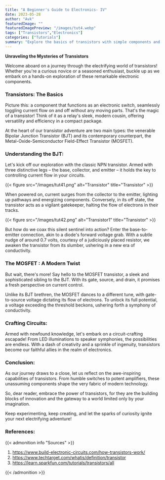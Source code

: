 ```yaml
---
title: "A Beginner's Guide to Electronics- IV"
date: 2023-05-28
author: "Avk"
featuredImage: ""
featuredImagePreview: "/images/tut4.webp"
tags: ["Transistors","Electronics"]
categories: ["Tutorials"]
summary: "Explore the basics of transistors with simple components and easy-to-understand explanations."
---
```


**Unraveling the Mysteries of Transistors**

Welcome aboard on a journey through the electrifying world of transistors! Whether you're a curious novice or a seasoned enthusiast, buckle up as we embark on a hands-on exploration of these remarkable electronic components.

### Transistors: The Basics

Picture this: a component that functions as an electronic switch, seamlessly toggling current flow on and off without any moving parts. That's the magic of a transistor! Think of it as a relay's sleek, modern cousin, offering versatility and efficiency in a compact package.

At the heart of our transistor adventure are two main types: the venerable Bipolar Junction Transistor (BJT) and its contemporary counterpart, the Metal-Oxide-Semiconductor Field-Effect Transistor (MOSFET).

### Understanding the BJT: 

Let's kick off our exploration with the classic NPN transistor. Armed with three distinctive legs – the base, collector, and emitter – it holds the key to controlling current flow in your circuits.

{{< figure src="/images/tut41.png" alt="Transistor" title="Transistor" >}}

When powered on, current surges from the collector to the emitter, lighting up pathways and energizing components. Conversely, in its off state, the transistor acts as a vigilant gatekeeper, halting the flow of electrons in their tracks.

{{< figure src="/images/tut42.png" alt="Transistor1" title="Transistor" >}}

But how do we coax this silent sentinel into action? Enter the base-to-emitter connection, akin to a diode's forward voltage grab. With a subtle nudge of around 0.7 volts, courtesy of a judiciously placed resistor, we awaken the transistor from its slumber, ushering in a new era of conductivity.

<!-- ### Cracking the Code: Choosing the Right Components

Ah, the age-old question: what resistor value shall we choose for R1? Fear not, for Ohm's law shall be our guiding light! Armed with a battery's 9 volts and a dash of calculation prowess, we unveil the perfect resistor: 83 kΩ (or its trusty sibling, 82 kΩ).

And let's not forget R2, the unsung hero regulating LED brilliance. A humble 1 kΩ resistor should suffice, ensuring our LED shines bright without overwhelming our transistor. -->

### The MOSFET : A Modern Twist

But wait, there's more! Say hello to the MOSFET transistor, a sleek and sophisticated sibling to the BJT. With its gate, source, and drain, it promises a fresh perspective on current control.

Unlike its BJT brethren, the MOSFET dances to a different tune, with gate-to-source voltage dictating its flow of electrons. To unlock its full potential, a voltage exceeding the threshold beckons, ushering forth a symphony of conductivity.

### Crafting Circuits:

Armed with newfound knowledge, let's embark on a circuit-crafting escapade! From LED illuminations to speaker symphonies, the possibilities are endless. With a dash of creativity and a sprinkle of ingenuity, transistors become our faithful allies in the realm of electronics.

### Conclusion: 

As our journey draws to a close, let us reflect on the awe-inspiring capabilities of transistors. From humble switches to potent amplifiers, these unassuming components shape the very fabric of modern technology.

So, dear reader, embrace the power of transistors, for they are the building blocks of innovation and the gateway to a world limited only by your imagination.

Keep experimenting, keep creating, and let the sparks of curiosity ignite your next electrifying adventure!

### **References:**
{{< admonition info "Sources" >}}
1. https://www.build-electronic-circuits.com/how-transistors-work/
2. https://www.techtarget.com/whatis/definition/transistor
3. https://learn.sparkfun.com/tutorials/transistors/all

{{< /admonition >}}

